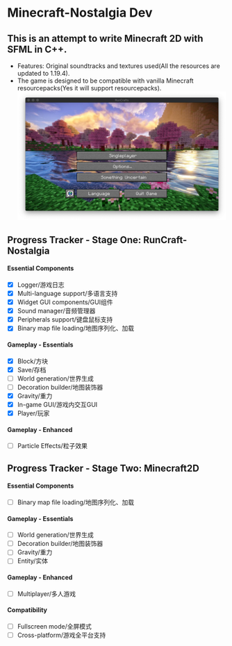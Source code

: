 # Minecraft-Nostalgia Dev

## This is an attempt to write Minecraft 2D with SFML in C++.

- Features: Original soundtracks and textures used(All the resources are updated to 1.19.4).
- The game is designed to be compatible with vanilla Minecraft resourcepacks(Yes it will support resourcepacks). 
  ![menu.png](docs%2Freadme%2Fmenu.png)


## Progress Tracker - Stage One: RunCraft-Nostalgia
#### Essential Components
- [x] Logger/游戏日志
- [x] Multi-language support/多语言支持
- [x] Widget GUI components/GUI组件
- [x] Sound manager/音频管理器
- [x] Peripherals support/键盘鼠标支持
- [x] Binary map file loading/地图序列化、加载
#### Gameplay - Essentials
- [x] Block/方块
- [x] Save/存档
- [ ] World generation/世界生成
- [ ] Decoration builder/地图装饰器
- [x] Gravity/重力
- [x] In-game GUI/游戏内交互GUI
- [x] Player/玩家
#### Gameplay - Enhanced
- [ ] Particle Effects/粒子效果

## Progress Tracker - Stage Two: Minecraft2D
#### Essential Components
- [ ] Binary map file loading/地图序列化、加载
#### Gameplay - Essentials
- [ ] World generation/世界生成
- [ ] Decoration builder/地图装饰器
- [ ] Gravity/重力
- [ ] Entity/实体
#### Gameplay - Enhanced
- [ ] Multiplayer/多人游戏
#### Compatibility
- [ ] Fullscreen mode/全屏模式
- [ ] Cross-platform/游戏全平台支持

